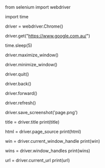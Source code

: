 from selenium import webdriver

import time

driver = webdriver.Chrome()

driver.get("https://www.google.com.au/")

time.sleep(5)

driver.maximize_window()

driver.minimize_window()

driver.quit()

driver.back()

driver.forward()

driver.refresh()

driver.save_screenshot('page.png')

title = driver.title
print(title)

html = driver.page_source
print(html)

win = driver.current_window_handle
print(win)

wins = driver.window_handles
print(wins)

url = driver.current_url
print(url)
